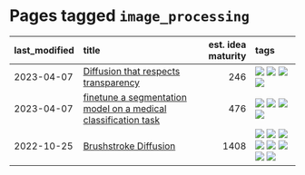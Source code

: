 # Pages tagged `image_processing`

|last_modified|title|est. idea maturity|tags
|:---|:---|---:|:---|
|2023-04-07|[Diffusion that respects transparency](../diffusion-that-respects-transparency.md)|246|[![](https://img.shields.io/badge/tag-completed-4072a1)](../tags/completed.md) [![](https://img.shields.io/badge/tag-diffusion-cd61a2)](../tags/diffusion.md) [![](https://img.shields.io/badge/tag-image_processing-426a5f)](../tags/image_processing.md) [![](https://img.shields.io/badge/tag-transparency-95c41e)](../tags/transparency.md)|
|2023-04-07|[finetune a segmentation model on a medical classification task](../finetune_a_segmentation_model_on_a_medical_classification_task.md)|476|[![](https://img.shields.io/badge/tag-experimental-b25b5)](../tags/experimental.md) [![](https://img.shields.io/badge/tag-image_processing-426a5f)](../tags/image_processing.md) [![](https://img.shields.io/badge/tag-medical_image_analysis-288446)](../tags/medical_image_analysis.md) [![](https://img.shields.io/badge/tag-tooling-b4243e)](../tags/tooling.md)|
|2022-10-25|[Brushstroke Diffusion](../brushstroke-diffusion.md)|1408|[![](https://img.shields.io/badge/tag-artisticstyletransfer-c456a9)](../tags/artisticstyletransfer.md) [![](https://img.shields.io/badge/tag-creativity-d7de4b)](../tags/creativity.md) [![](https://img.shields.io/badge/tag-deepgenerativemodeling-e54ba1)](../tags/deepgenerativemodeling.md) [![](https://img.shields.io/badge/tag-experimental-b25b5)](../tags/experimental.md) [![](https://img.shields.io/badge/tag-image_processing-426a5f)](../tags/image_processing.md) [![](https://img.shields.io/badge/tag-modeltraining-e3b2c7)](../tags/modeltraining.md) [![](https://img.shields.io/badge/tag-painting-dafbc7)](../tags/painting.md) [![](https://img.shields.io/badge/tag-wip-b7fb0)](../tags/wip.md)|